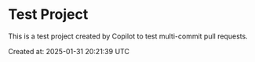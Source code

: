 # Test Project

This is a test project created by Copilot to test multi-commit pull requests.

Created at: 2025-01-31 20:21:39 UTC
